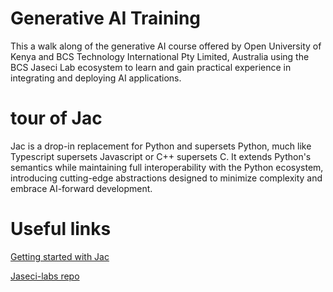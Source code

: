 # Generative AI Training #

This a walk along of the generative AI course offered by Open University of Kenya and BCS Technology International Pty Limited, Australia using the BCS Jaseci Lab ecosystem to learn and gain practical experience in integrating and deploying AI applications.

# tour of Jac #
Jac is a drop-in replacement for Python and supersets Python, much like Typescript supersets Javascript or C++ supersets C. It extends Python's semantics while maintaining full interoperability with the Python ecosystem, introducing cutting-edge abstractions designed to minimize complexity and embrace AI-forward development.

# Useful links #

[Getting started with Jac](https://www.jac-lang.org/learn/installation/) 

[Jaseci-labs repo](https://github.com/jaseci-labs)